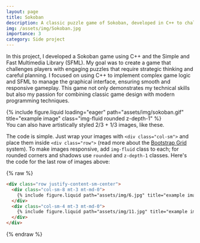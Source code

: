 ```yaml
---
layout: page
title: Sokoban
description: A classic puzzle game of Sokoban, developed in C++ to challenge players with intricate levels where they push boxes to designated locations.
img: /assets/img/Sokoban.jpg
importance: 3
category: Side project
---
```

In this project, I developed a Sokoban game using C++ and the Simple and Fast Multimedia Library (SFML). My goal was to create a game that challenges players with engaging puzzles that require strategic thinking and careful planning. I focused on using C++ to implement complex game logic and SFML to manage the graphical interface, ensuring smooth and responsive gameplay. This game not only demonstrates my technical skills but also my passion for combining classic game design with modern programming techniques.


<div class="row justify-content-sm-center">
    <div class="col-sm-10 mt-12 mt-md-0">
        {% include figure.liquid loading="eager" path="assets/img/sokoban.gif" title="example image" class="img-fluid rounded z-depth-1" %}
    </div>
</div>
<div class="caption">
    You can also have artistically styled 2/3 + 1/3 images, like these.
</div>

The code is simple.
Just wrap your images with `<div class="col-sm">` and place them inside `<div class="row">` (read more about the <a href="https://getbootstrap.com/docs/4.4/layout/grid/">Bootstrap Grid</a> system).
To make images responsive, add `img-fluid` class to each; for rounded corners and shadows use `rounded` and `z-depth-1` classes.
Here's the code for the last row of images above:

{% raw %}

```html
<div class="row justify-content-sm-center">
  <div class="col-sm-8 mt-3 mt-md-0">
    {% include figure.liquid path="assets/img/6.jpg" title="example image" class="img-fluid rounded z-depth-1" %}
  </div>
  <div class="col-sm-4 mt-3 mt-md-0">
    {% include figure.liquid path="assets/img/11.jpg" title="example image" class="img-fluid rounded z-depth-1" %}
  </div>
</div>
```

{% endraw %}
